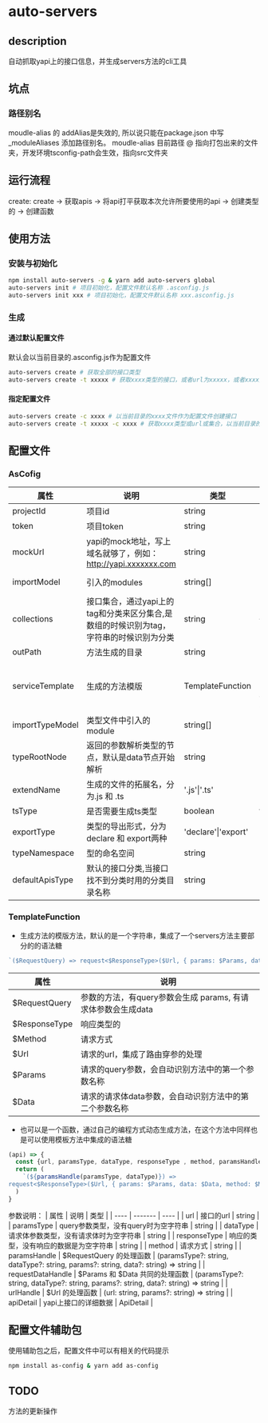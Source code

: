 # auto-servers

## description

自动抓取yapi上的接口信息，并生成servers方法的cli工具

## 坑点

### 路径别名

moudle-alias 的 addAlias是失效的, 所以说只能在package.json 中写_moduleAliases 添加路径别名。
moudle-alias 目前路径 @ 指向打包出来的文件夹，开发环境tsconfig-path会生效，指向src文件夹

## 运行流程

create: create -> 获取apis -> 将api打平获取本次允许所要使用的api -> 创建类型的 -> 创建函数

## 使用方法

### 安装与初始化

```bash
npm install auto-servers -g & yarn add auto-servers global
auto-servers init # 项目初始化，配置文件默认名称 .asconfig.js
auto-servers init xxx # 项目初始化，配置文件默认名称 xxx.asconfig.js
```

### 生成

#### 通过默认配置文件

默认会以当前目录的.asconfig.js作为配置文件

```bash
auto-servers create # 获取全部的接口类型
auto-servers create -t xxxxx # 获取xxxx类型的接口，或者url为xxxxx，或者xxxx集合的接口脚手架会自动识别
```

#### 指定配置文件

```bash
auto-servers create -c xxxx # 以当前目录的xxxx文件作为配置文件创建接口
auto-servers create -t xxxxx -c xxxx # 获取xxxx类型或url或集合，以当前目录的xxxx文件作为配置文件创建接口
```

## 配置文件

### AsCofig

| 属性 | 说明 | 类型 | 默认值 | 必须 |
| ----| ---- | ---- | ---- | ---- |
| projectId | 项目id | string | - | true |
| token | 项目token | string | - | true |
| mockUrl | yapi的mock地址，写上域名就够了，例如：<http://yapi.xxxxxxx.com> | string | '<http://yapi.sfjswl.com>' | false |
| importModel | 引入的modules | string[] | ["import request from '@/utils/request'"] | false |
| collections | 接口集合，通过yapi上的tag和分类来区分集合,是数组的时候识别为tag，字符串的时候识别为分类 | string | {} | false |
| outPath | 方法生成的目录 | string | ‘src/servers’ | false |
| serviceTemplate | 生成的方法模版 | TemplateFunction | ‘(&#36;RequestQuery) => request<&#36;ResponseType>(&#36;Url, { params: &#36;Params, data: &#36;Data, method: &#36;Method})’ | false |
| importTypeModel | 类型文件中引入的module | string[] | [] | false |
| typeRootNode | 返回的参数解析类型的节点，默认是data节点开始解析 | string | 'data' | false |
| extendName | 生成的文件的拓展名，分为.js 和 .ts | '.js'&#124;'.ts' | '.ts' | false |
| tsType | 是否需要生成ts类型 | boolean | true | false |
| exportType | 类型的导出形式，分为 declare 和 export两种 | 'declare'&#124;'export' | 'declare' | false |
| typeNamespace | 型的命名空间 | string | 'Request' | false |
| defaultApisType | 默认的接口分类,当接口找不到分类时用的分类目录名称 | string | 'utils' | false |

### TemplateFunction

- 生成方法的模版方法，默认的是一个字符串，集成了一个servers方法主要部分的的语法糖

```typescript
`($RequestQuery) => request<$ResponseType>($Url, { params: $Params, data: $Data, method: $Method})`
```

| 属性 | 说明 |
| ---- | ---- |
| $RequestQuery | 参数的方法，有query参数会生成 params, 有请求体参数会生成data |
| $ResponseType | 响应类型的 |
| $Method | 请求方式 |
| $Url | 请求的url，集成了路由穿参的处理 |
| $Params | 请求的query参数，会自动识别方法中的第一个参数名称 |
| $Data | 请求的请求体data参数，会自动识别方法中的第二个参数名称 |

- 也可以是一个函数，通过自己的编程方式动态生成方法，在这个方法中同样也是可以使用模板方法中集成的语法糖

```typescript
(api) => {
  const {url, paramsType, dataType, responseType , method, paramsHandle,  urlHandle, requestDataHandle, apiDetail} = api
  return (
    `(${paramsHandle(paramsType, dataType)}) => 
request<$ResponseType>($Url, { params: $Params, data: $Data, method: $Method })`
  )
}
```

参数说明：
| 属性 | 说明 | 类型 |
| ---- | ------- | ---- |
| url | 接口的url | string  |
| paramsType | query参数类型，没有query时为空字符串 | string |
| dataType | 请求体参数类型，没有请求体时为空字符串 | string |
| responseType | 响应的类型，没有响应的数据是为空字符串 | string |
| method | 请求方式 | string |
| paramsHandle | $RequestQuery 的处理函数 | (paramsType?: string, dataType?: string, params?: string, data?: string) => string |
| requestDataHandle | $Params 和 $Data 共同的处理函数 | (paramsType?: string, dataType?: string, params?: string, data?: string) => string |
| urlHandle | $Url 的处理函数 | (url: string, params?: string) => string |
| apiDetail | yapi上接口的详细数据 | ApiDetail |

## 配置文件辅助包

使用辅助包之后，配置文件中可以有相关的代码提示

```bash
npm install as-config & yarn add as-config
```

## TODO

方法的更新操作
